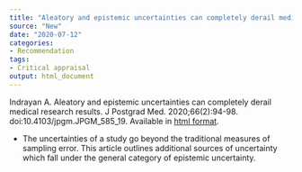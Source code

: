 ```yaml
---
title: "Aleatory and epistemic uncertainties can completely derail medical research results"
source: "New"
date: "2020-07-12"
categories:
- Recommendation
tags:
- Critical appraisal
output: html_document
---
```


Indrayan A. Aleatory and epistemic uncertainties can completely derail medical research results. J Postgrad Med. 2020;66(2):94-98. doi:10.4103/jpgm.JPGM_585_19. Available in [html format](https://www.ncbi.nlm.nih.gov/pmc/articles/PMC7239410/).

<!---More--->

+ The uncertainties of a study go beyond the traditional measures of sampling error. This article outlines additional sources of uncertainty which fall under the general category of epistemic uncertainty.
